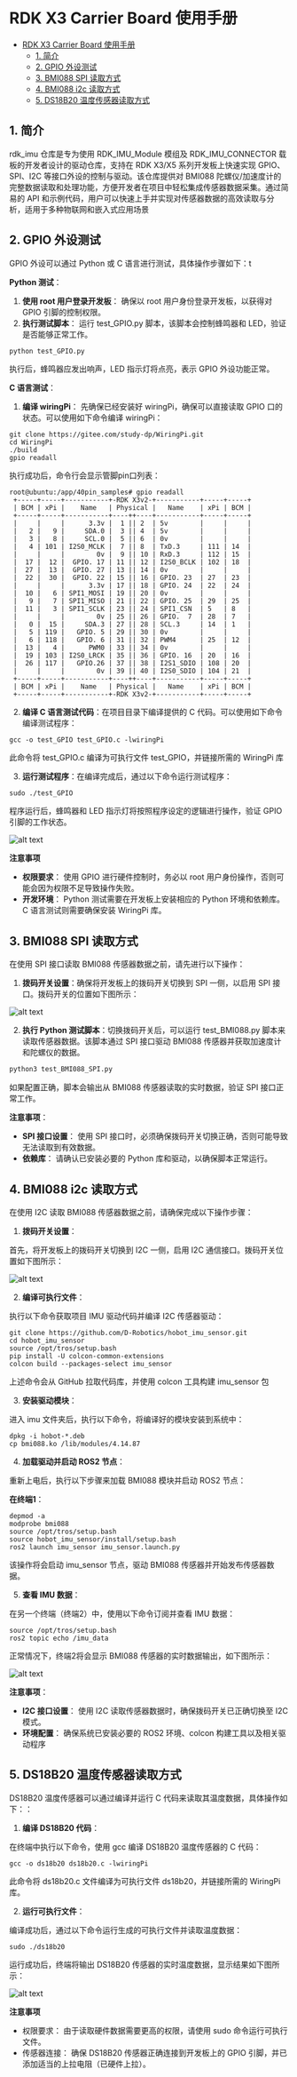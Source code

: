 # RDK X3 Carrier Board 使用手册

- [RDK X3 Carrier Board 使用手册](#rdk-x3-carrier-board-使用手册)
  - [1. 简介](#1-简介)
  - [2. GPIO 外设测试](#2-gpio-外设测试)
  - [3. BMI088 SPI 读取方式](#3-bmi088-spi-读取方式)
  - [4. BMI088 i2c 读取方式](#4-bmi088-i2c-读取方式)
  - [5. DS18B20 温度传感器读取方式](#5-ds18b20-温度传感器读取方式)

## 1. 简介

rdk_imu 仓库是专为使用 RDK_IMU_Module 模组及 RDK_IMU_CONNECTOR 载板的开发者设计的驱动仓库，支持在 RDK X3/X5 系列开发板上快速实现 GPIO、SPI、I2C 等接口外设的控制与驱动。该仓库提供对 BMI088 陀螺仪/加速度计的完整数据读取和处理功能，方便开发者在项目中轻松集成传感器数据采集。通过简易的 API 和示例代码，用户可以快速上手并实现对传感器数据的高效读取与分析，适用于多种物联网和嵌入式应用场景

## 2. GPIO 外设测试

GPIO 外设可以通过 Python 或 C 语言进行测试，具体操作步骤如下：t

**Python 测试**：

1. **使用 root 用户登录开发板**： 确保以 root 用户身份登录开发板，以获得对 GPIO 引脚的控制权限。
2. **执行测试脚本**： 运行 test_GPIO.py 脚本，该脚本会控制蜂鸣器和 LED，验证是否能够正常工作。

```Python
python test_GPIO.py
```

执行后，蜂鸣器应发出响声，LED 指示灯将点亮，表示 GPIO 外设功能正常。

**C 语言测试**：

1. **编译 wiringPi**： 先确保已经安装好 wiringPi，确保可以直接读取 GPIO 口的状态。可以使用如下命令编译 wiringPi：

```shell
git clone https://gitee.com/study-dp/WiringPi.git
cd WiringPi
./build
gpio readall
```

执行成功后，命令行会显示管脚pin口列表：

```shell
root@ubuntu:/app/40pin_samples# gpio readall
 +-----+-----+-----------+-RDK X3v2-+-----------+-----+-----+
 | BCM | xPi |    Name   | Physical |   Name    | xPi | BCM |
 +-----+-----+-----------+----++----+-----------+-----+-----+
 |     |     |      3.3v |  1 || 2  | 5v        |     |     |
 |   2 |   9 |     SDA.0 |  3 || 4  | 5v        |     |     |
 |   3 |   8 |     SCL.0 |  5 || 6  | 0v        |     |     |
 |   4 | 101 | I2S0_MCLK |  7 || 8  | TxD.3     | 111 | 14  |
 |     |     |        0v |  9 || 10 | RxD.3     | 112 | 15  |
 |  17 |  12 |  GPIO. 17 | 11 || 12 | I2S0_BCLK | 102 | 18  |
 |  27 |  13 |  GPIO. 27 | 13 || 14 | 0v        |     |     |
 |  22 |  30 |  GPIO. 22 | 15 || 16 | GPIO. 23  | 27  | 23  |
 |     |     |      3.3v | 17 || 18 | GPIO. 24  | 22  | 24  |
 |  10 |   6 | SPI1_MOSI | 19 || 20 | 0v        |     |     |
 |   9 |   7 | SPI1_MISO | 21 || 22 | GPIO. 25  | 29  | 25  |
 |  11 |   3 | SPI1_SCLK | 23 || 24 | SPI1_CSN  | 5   | 8   |
 |     |     |        0v | 25 || 26 | GPIO.  7  | 28  | 7   |
 |   0 |  15 |     SDA.3 | 27 || 28 | SCL.3     | 14  | 1   |
 |   5 | 119 |   GPIO. 5 | 29 || 30 | 0v        |     |     |
 |   6 | 118 |   GPIO. 6 | 31 || 32 | PWM4      | 25  | 12  |
 |  13 |   4 |      PWM0 | 33 || 34 | 0v        |     |     |
 |  19 | 103 | I2S0_LRCK | 35 || 36 | GPIO. 16  | 20  | 16  |
 |  26 | 117 |   GPIO.26 | 37 || 38 | I2S1_SDIO | 108 | 20  |
 |     |     |        0v | 39 || 40 | I2S0_SDIO | 104 | 21  |
 +-----+-----+-----------+----++----+-----------+-----+-----+
 | BCM | xPi |    Name   | Physical |   Name    | xPi | BCM |
 +-----+-----+-----------+-RDK X3v2-+-----------+-----+-----+
 ```

2. **编译 C 语言测试代码**：在项目目录下编译提供的 C 代码。可以使用如下命令编译测试程序：

```shell
gcc -o test_GPIO test_GPIO.c -lwiringPi
```

此命令将 test_GPIO.c 编译为可执行文件 test_GPIO，并链接所需的 WiringPi 库

3. **运行测试程序**：在编译完成后，通过以下命令运行测试程序：

```shell
sudo ./test_GPIO
```

程序运行后，蜂鸣器和 LED 指示灯将按照程序设定的逻辑进行操作，验证 GPIO 引脚的工作状态。

![alt text](./data/gpio.png)

**注意事项**
- **权限要求**： 使用 GPIO 进行硬件控制时，务必以 root 用户身份操作，否则可能会因为权限不足导致操作失败。
- **开发环境**： Python 测试需要在开发板上安装相应的 Python 环境和依赖库。C 语言测试则需要确保安装 WiringPi 库。

## 3. BMI088 SPI 读取方式

在使用 SPI 接口读取 BMI088 传感器数据之前，请先进行以下操作：

1. **拨码开关设置**：确保将开发板上的拨码开关切换到 SPI 一侧，以启用 SPI 接口。拨码开关的位置如下图所示：

![alt text](./data/spi.png)

2. **执行 Python 测试脚本**：切换拨码开关后，可以运行 test_BMI088.py 脚本来读取传感器数据。该脚本通过 SPI 接口驱动 BMI088 传感器并获取加速度计和陀螺仪的数据。

```Python
python3 test_BMI088_SPI.py
```

如果配置正确，脚本会输出从 BMI088 传感器读取的实时数据，验证 SPI 接口正常工作。

**注意事项**：
- **SPI 接口设置**： 使用 SPI 接口时，必须确保拨码开关切换正确，否则可能导致无法读取到有效数据。
- **依赖库**： 请确认已安装必要的 Python 库和驱动，以确保脚本正常运行。

## 4. BMI088 i2c 读取方式

在使用 I2C 读取 BMI088 传感器数据之前，请确保完成以下操作步骤：

1. **拨码开关设置**：

首先，将开发板上的拨码开关切换到 I2C 一侧，启用 I2C 通信接口。拨码开关位置如下图所示：

![alt text](./data/i2c.png)

2. **编译可执行文件**：

执行以下命令获取项目 IMU 驱动代码并编译 I2C 传感器驱动：

```shell
git clone https://github.com/D-Robotics/hobot_imu_sensor.git
cd hobot_imu_sensor
source /opt/tros/setup.bash
pip install -U colcon-common-extensions
colcon build --packages-select imu_sensor
```

上述命令会从 GitHub 拉取代码库，并使用 colcon 工具构建 imu_sensor 包

3. **安装驱动模块**：

进入 imu 文件夹后，执行以下命令，将编译好的模块安装到系统中：

```shell
dpkg -i hobot-*.deb
cp bmi088.ko /lib/modules/4.14.87
```

4. **加载驱动并启动 ROS2 节点**：

重新上电后，执行以下步骤来加载 BMI088 模块并启动 ROS2 节点：

**在终端1**：

```shell
depmod -a 
modprobe bmi088
source /opt/tros/setup.bash
source hobot_imu_sensor/install/setup.bash
ros2 launch imu_sensor imu_sensor.launch.py
```

该操作将会启动 imu_sensor 节点，驱动 BMI088 传感器并开始发布传感器数据。

5. **查看 IMU 数据**：

在另一个终端（终端2）中，使用以下命令订阅并查看 IMU 数据：

```shell
source /opt/tros/setup.bash
ros2 topic echo /imu_data
```

正常情况下，终端2将会显示 BMI088 传感器的实时数据输出，如下图所示：

![alt text](./data/imu_i2c.png)

**注意事项**：
- **I2C 接口设置**： 使用 I2C 读取传感器数据时，确保拨码开关已正确切换至 I2C 模式。
- **环境配置**： 确保系统已安装必要的 ROS2 环境、colcon 构建工具以及相关驱动程序


## 5. DS18B20 温度传感器读取方式

DS18B20 温度传感器可以通过编译并运行 C 代码来读取其温度数据，具体操作如下：：

1. **编译 DS18B20 代码**：

在终端中执行以下命令，使用 gcc 编译 DS18B20 温度传感器的 C 代码：

```shell
gcc -o ds18b20 ds18b20.c -lwiringPi
```

此命令将 ds18b20.c 文件编译为可执行文件 ds18b20，并链接所需的 WiringPi 库。

2. **运行可执行文件**：

编译成功后，通过以下命令运行生成的可执行文件并读取温度数据：

```shell
sudo ./ds18b20
```

运行成功后，终端将输出 DS18B20 传感器的实时温度数据，显示结果如下图所示：

![alt text](./data/Temperature.png)

**注意事项**
- 权限要求： 由于读取硬件数据需要更高的权限，请使用 sudo 命令运行可执行文件。
- 传感器连接： 确保 DS18B20 传感器正确连接到开发板上的 GPIO 引脚，并已添加适当的上拉电阻（已硬件上拉）。